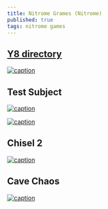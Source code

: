 ```yaml
---
title: Nitrome Grames (Nitrome)
published: true
tags: nitrome games
---
```

## [Y8 directory](http://www.y8.com/tags/nitrome)
[![caption](https://img.youtube.com/vi/6Btw7KuRJME/0.jpg)](https://www.youtube.com/watch?v=6Btw7KuRJME)

## Test Subject
[![caption](https://img.youtube.com/vi/WOp6I1FQKco/0.jpg)](https://www.youtube.com/watch?v=WOp6I1FQKco)

[![caption](https://img.youtube.com/vi/uYT8qF-BJ8I/0.jpg)](https://www.youtube.com/watch?v=uYT8qF-BJ8I)

## Chisel 2 
[![caption](https://img.youtube.com/vi/6dN0MjBeEvI/0.jpg)](https://www.youtube.com/watch?v=6dN0MjBeEvI)

## Cave Chaos
[![caption](https://img.youtube.com/vi/6qDXkEY6t1M/0.jpg)](https://www.youtube.com/watch?v=6qDXkEY6t1M)
